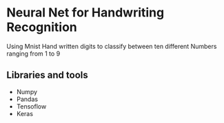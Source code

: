 # Neural Net for Handwriting Recognition 
Using Mnist Hand written digits to classify between ten different Numbers ranging from 1 to 9

## Libraries and tools
<ul>
  <li>Numpy</li>
  <li>Pandas</li>
  <li>Tensoflow</li>
  <li>Keras</li>
 </ul>
